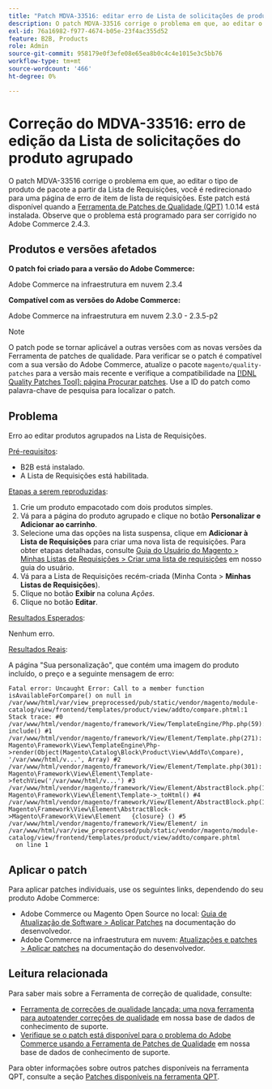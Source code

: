 ```yaml
---
title: "Patch MDVA-33516: editar erro de Lista de solicitações de produto agrupado"
description: O patch MDVA-33516 corrige o problema em que, ao editar o tipo de produto de pacote a partir da Lista de Requisições, você é redirecionado para uma página de erro de item de lista de requisições. Este patch está disponível quando a [Ferramenta de correções de qualidade (QPT)](/help/announcements/adobe-commerce-announcements/magento-quality-patches-released-new-tool-to-self-serve-quality-patches.md) 1.0.14 está instalada. Observe que o problema está programado para ser corrigido no Adobe Commerce 2.4.3.
exl-id: 76a16982-f977-4674-b05e-23f4ac355d52
feature: B2B, Products
role: Admin
source-git-commit: 958179e0f3efe08e65ea8b0c4c4e1015e3c5bb76
workflow-type: tm+mt
source-wordcount: '466'
ht-degree: 0%

---
```


# Correção do MDVA-33516: erro de edição da Lista de solicitações do produto agrupado

O patch MDVA-33516 corrige o problema em que, ao editar o tipo de produto de pacote a partir da Lista de Requisições, você é redirecionado para uma página de erro de item de lista de requisições. Este patch está disponível quando a [Ferramenta de Patches de Qualidade (QPT)](/help/announcements/adobe-commerce-announcements/magento-quality-patches-released-new-tool-to-self-serve-quality-patches.md) 1.0.14 está instalada. Observe que o problema está programado para ser corrigido no Adobe Commerce 2.4.3.

## Produtos e versões afetados

**O patch foi criado para a versão do Adobe Commerce:**

Adobe Commerce na infraestrutura em nuvem 2.3.4

**Compatível com as versões do Adobe Commerce:**

Adobe Commerce na infraestrutura em nuvem 2.3.0 - 2.3.5-p2

>[!NOTE]
>
>O patch pode se tornar aplicável a outras versões com as novas versões da Ferramenta de patches de qualidade. Para verificar se o patch é compatível com a sua versão do Adobe Commerce, atualize o pacote `magento/quality-patches` para a versão mais recente e verifique a compatibilidade na [[!DNL Quality Patches Tool]: página Procurar patches](https://devdocs.magento.com/quality-patches/tool.html#patch-grid). Use a ID do patch como palavra-chave de pesquisa para localizar o patch.

## Problema

Erro ao editar produtos agrupados na Lista de Requisições.

<u>Pré-requisitos</u>:

* B2B está instalado.
* A Lista de Requisições está habilitada.

<u>Etapas a serem reproduzidas</u>:

1. Crie um produto empacotado com dois produtos simples.
1. Vá para a página do produto agrupado e clique no botão **Personalizar e Adicionar ao carrinho**.
1. Selecione uma das opções na lista suspensa, clique em **Adicionar à Lista de Requisições** para criar uma nova lista de requisições. Para obter etapas detalhadas, consulte [Guia do Usuário do Magento > Minhas Listas de Requisições > Criar uma lista de requisições](https://docs.magento.com/user-guide/customers/account-dashboard-requisition-lists.html#create-a-requisition-list) em nosso guia do usuário.
1. Vá para a Lista de Requisições recém-criada (Minha Conta > **Minhas Listas de Requisições**).
1. Clique no botão **Exibir** na coluna *Ações*.
1. Clique no botão **Editar**.

<u>Resultados Esperados</u>:<br>

Nenhum erro.

<u>Resultados Reais</u>:

A página &quot;Sua personalização&quot;, que contém uma imagem do produto incluído, o preço e a seguinte mensagem de erro:

```
Fatal error: Uncaught Error: Call to a member function isAvailableForCompare() on null in /var/www/html/var/view_preprocessed/pub/static/vendor/magento/module-catalog/view/frontend/templates/product/view/addto/compare.phtml:1 Stack trace: #0 /var/www/html/vendor/magento/framework/View/TemplateEngine/Php.php(59): include() #1 /var/www/html/vendor/magento/framework/View/Element/Template.php(271): Magento\Framework\View\TemplateEngine\Php->render(Object(Magento\Catalog\Block\Product\View\AddTo\Compare), '/var/www/html/v...', Array) #2 /var/www/html/vendor/magento/framework/View/Element/Template.php(301): Magento\Framework\View\Element\Template->fetchView('/var/www/html/v...') #3 /var/www/html/vendor/magento/framework/View/Element/AbstractBlock.php(1099): Magento\Framework\View\Element\Template->_toHtml() #4 /var/www/html/vendor/magento/framework/View/Element/AbstractBlock.php(1103): Magento\Framework\View\Element\AbstractBlock->Magento\Framework\View\Element   {closure} () #5 /var/www/html/vendor/magento/framework/View/Element/ in /var/www/html/var/view_preprocessed/pub/static/vendor/magento/module-catalog/view/frontend/templates/product/view/addto/compare.phtml
  on line 1
```

## Aplicar o patch

Para aplicar patches individuais, use os seguintes links, dependendo do seu produto Adobe Commerce:

* Adobe Commerce ou Magento Open Source no local: [Guia de Atualização de Software > Aplicar Patches](https://devdocs.magento.com/guides/v2.4/comp-mgr/patching/mqp.html) na documentação do desenvolvedor.
* Adobe Commerce na infraestrutura em nuvem: [Atualizações e patches > Aplicar patches](https://devdocs.magento.com/cloud/project/project-patch.html) na documentação do desenvolvedor.

## Leitura relacionada

Para saber mais sobre a Ferramenta de correção de qualidade, consulte:

* [Ferramenta de correções de qualidade lançada: uma nova ferramenta para autoatender correções de qualidade](/help/announcements/adobe-commerce-announcements/magento-quality-patches-released-new-tool-to-self-serve-quality-patches.md) em nossa base de dados de conhecimento de suporte.
* [Verifique se o patch está disponível para o problema do Adobe Commerce usando a Ferramenta de Patches de Qualidade](/help/support-tools/patches-available-in-qpt-tool/check-patch-for-magento-issue-with-magento-quality-patches.md) em nossa base de dados de conhecimento de suporte.

Para obter informações sobre outros patches disponíveis na ferramenta QPT, consulte a seção [Patches disponíveis na ferramenta QPT](https://support.magento.com/hc/en-us/sections/360010506631-Patches-available-in-QPT-tool-).
